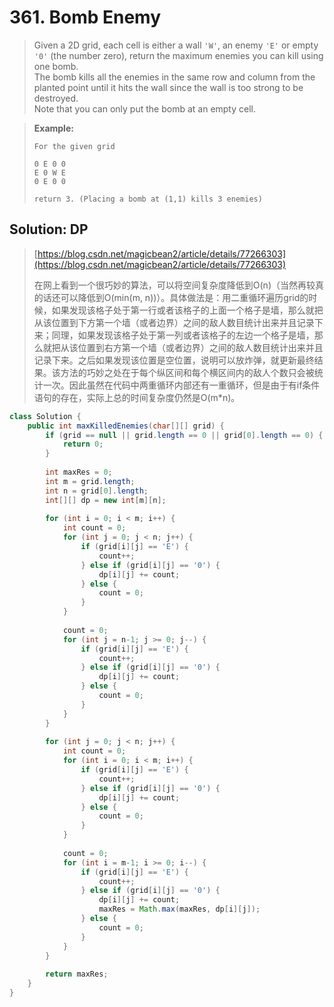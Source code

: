 # 361. Bomb Enemy

> Given a 2D grid, each cell is either a wall `'W'`, an enemy `'E'` or empty `'0'` \(the number zero\), return the maximum enemies you can kill using one bomb.  
> The bomb kills all the enemies in the same row and column from the planted point until it hits the wall since the wall is too strong to be destroyed.  
> Note that you can only put the bomb at an empty cell.

> **Example:**  
>
>
> ```text
> For the given grid
>
> 0 E 0 0
> E 0 W E
> 0 E 0 0
>
> return 3. (Placing a bomb at (1,1) kills 3 enemies)
> ```

## Solution: DP

> [https://blog.csdn.net/magicbean2/article/details/77266303](https://blog.csdn.net/magicbean2/article/details/77266303)
>
> 在网上看到一个很巧妙的算法，可以将空间复杂度降低到O\(n\)（当然再较真的话还可以降低到O\(min\(m, n\)\)）。具体做法是：用二重循环遍历grid的时候，如果发现该格子处于第一行或者该格子的上面一个格子是墙，那么就把从该位置到下方第一个墙（或者边界）之间的敌人数目统计出来并且记录下来；同理，如果发现该格子处于第一列或者该格子的左边一个格子是墙，那么就把从该位置到右方第一个墙（或者边界）之间的敌人数目统计出来并且记录下来。之后如果发现该位置是空位置，说明可以放炸弹，就更新最终结果。该方法的巧妙之处在于每个纵区间和每个横区间内的敌人个数只会被统计一次。因此虽然在代码中两重循环内部还有一重循环，但是由于有if条件语句的存在，实际上总的时间复杂度仍然是O\(m\*n\)。

```java
class Solution {
    public int maxKilledEnemies(char[][] grid) {
        if (grid == null || grid.length == 0 || grid[0].length == 0) {
            return 0;
        }
        
        int maxRes = 0;
        int m = grid.length;
        int n = grid[0].length;
        int[][] dp = new int[m][n];
        
        for (int i = 0; i < m; i++) {
            int count = 0;
            for (int j = 0; j < n; j++) {
                if (grid[i][j] == 'E') {
                    count++;
                } else if (grid[i][j] == '0') {
                    dp[i][j] += count;
                } else {
                    count = 0;
                }
            }
            
            count = 0;
            for (int j = n-1; j >= 0; j--) {
                if (grid[i][j] == 'E') {
                    count++;
                } else if (grid[i][j] == '0') {
                    dp[i][j] += count;
                } else {
                    count = 0;
                }
            }
        }
        
        for (int j = 0; j < n; j++) {
            int count = 0;
            for (int i = 0; i < m; i++) {
                if (grid[i][j] == 'E') {
                    count++;
                } else if (grid[i][j] == '0') {
                    dp[i][j] += count;
                } else {
                    count = 0;
                }
            }
            
            count = 0;
            for (int i = m-1; i >= 0; i--) {
                if (grid[i][j] == 'E') {
                    count++;
                } else if (grid[i][j] == '0') {
                    dp[i][j] += count;
                    maxRes = Math.max(maxRes, dp[i][j]);
                } else {
                    count = 0;
                }
            }
        }
        
        return maxRes;
    }
}
```

